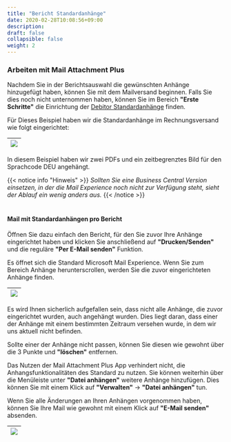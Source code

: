 ```yaml
---
title: "Bericht Standardanhänge"
date: 2020-02-28T10:08:56+09:00
description: 
draft: false
collapsible: false
weight: 2
---
```

### Arbeiten mit Mail Attachment Plus
Nachdem Sie in der Berichtsauswahl die gewünschten Anhänge hinzugefügt haben, können Sie mit dem Mailversand beginnen. Falls Sie dies noch nicht unternommen haben, können Sie im Bereich **"Erste Schritte"** die Einrichtung der [Debitor Standardanhänge](/de-de/apps/mail-attachments-plus/first-steps/setup/defaults-report/) finden.

Für Dieses Beispiel haben wir die Standardanhänge im Rechnungsversand wie folgt eingerichtet:

|![](images/apps/mail-attachments-plus/de/anwendungsbeispiel_reportselection.png)
|-|

In diesem Beispiel haben wir zwei PDFs und ein zeitbegrenztes Bild für den Sprachcode DEU angehängt.

{{< notice info "Hinweis" >}}
 _Sollten Sie eine Business Central Version einsetzen, in der die Mail Experience noch nicht zur Verfügung steht, sieht der Ablauf ein wenig anders aus._
{{< /notice >}}
#

#### Mail mit Standardanhängen pro Bericht

Öffnen Sie dazu einfach den Bericht, für den Sie zuvor Ihre Anhänge eingerichtet haben und klicken Sie anschließend auf **"Drucken/Senden"** und die reguläre **"Per E-Mail senden"** Funktion.

Es öffnet sich die Standard Microsoft Mail Experience. Wenn Sie zum Bereich Anhänge herunterscrollen, werden Sie die zuvor eingerichteten Anhänge finden.

|![](images/apps/mail-attachments-plus/de/attachmentdialogreport.png)
|-|

Es wird Ihnen sicherlich aufgefallen sein, dass nicht alle Anhänge, die zuvor eingerichtet wurden, auch angehängt wurden. Dies liegt daran, dass einer der Anhänge mit einem bestimmten Zeitraum versehen wurde, in dem wir uns aktuell nicht befinden.

Sollte einer der Anhänge nicht passen, können Sie diesen wie gewohnt über die 3 Punkte und **"löschen"** entfernen.

Das Nutzen der Mail Attachment Plus App verhindert nicht, die Anhangsfunktionalitäten des Standard zu nutzen. Sie können weiterhin über die Menüleiste unter **"Datei anhängen"** weitere Anhänge hinzufügen. Dies können Sie mit einem Klick auf **"Verwalten"** -> **"Datei anhängen"** tun.

Wenn Sie alle Änderungen an Ihren Anhängen vorgenommen haben, können Sie Ihre Mail wie gewohnt mit einem Klick auf **"E-Mail senden"** absenden.

|![](images/apps/mail-attachments-plus/de/beispiel_email.png)
|-|